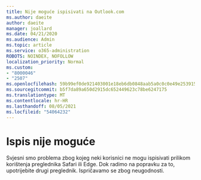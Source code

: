 ```yaml
---
title: Nije moguće ispisivati na Outlook.com
ms.author: daeite
author: daeite
manager: joallard
ms.date: 04/21/2020
ms.audience: Admin
ms.topic: article
ms.service: o365-administration
ROBOTS: NOINDEX, NOFOLLOW
localization_priority: Normal
ms.custom:
- "8000046"
- "2507"
ms.openlocfilehash: 59b99ef0de921403001e18eb6db0848aab5a0c0c0e49e253915e0bee806dc24b
ms.sourcegitcommit: b5f7da89a650d2915dc652449623c78be6247175
ms.translationtype: MT
ms.contentlocale: hr-HR
ms.lasthandoff: 08/05/2021
ms.locfileid: "54064232"
---
```

# <a name="unable-to-print"></a>Ispis nije moguće

Svjesni smo problema zbog kojeg neki korisnici ne mogu ispisivati prilikom korištenja preglednika Safari ili Edge. Dok radimo na popravku za to, upotrijebite drugi preglednik. Ispričavamo se zbog neugodnosti.